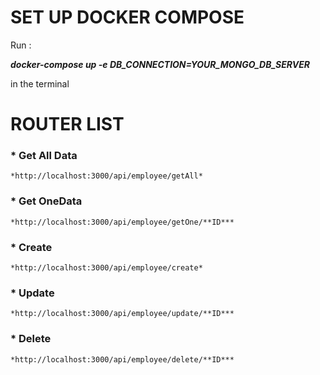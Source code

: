 # **SET UP DOCKER COMPOSE**

Run :

***docker-compose up -e DB_CONNECTION=YOUR_MONGO_DB_SERVER***

in the terminal

# **ROUTER LIST**

### * Get All Data

    *http://localhost:3000/api/employee/getAll*


### * Get OneData

    *http://localhost:3000/api/employee/getOne/**ID***


### * Create

    *http://localhost:3000/api/employee/create*


### * Update

    *http://localhost:3000/api/employee/update/**ID***


### * Delete

    *http://localhost:3000/api/employee/delete/**ID***
